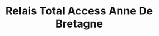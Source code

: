 ---
title: "Relais Total Access Anne De Bretagne"
url: /blois/relais-total-access-anne-de-bretagne/
shop: commodité
---